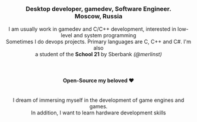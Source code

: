 <div align="center">
  <h3>Desktop developer, gamedev, Software Engineer.<br>Moscow, Russia</h3>
</div>

<div align="center">
  I am usually work in gamedev and C/C++ development, interested in low-level and system programming<br>Sometimes I do devops projects. Primary languages are C, C++ and C#. I'm also <br>a student of the <strong>School 21</strong> by Sberbank <i>(@merlinst)</i>
</div>
<br>
<br>
<div align="center">
<h4><strong>Open-Source my beloved ♥️</strong></h4>
</div>

<br>
<div align="center">
I dream of immersing myself in the development of game engines and games.<br>In addition, I want to learn hardware development skills
</div>
